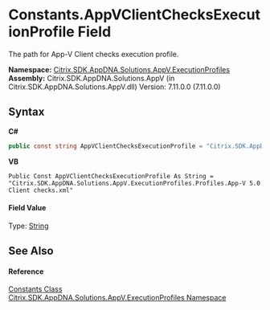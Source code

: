 # Constants.AppVClientChecksExecutionProfile Field
 

The path for App-V Client checks execution profile.

**Namespace:**&nbsp;<a href="1b1978a4-9a07-5603-1f1a-feb80ea045f9">Citrix.SDK.AppDNA.Solutions.AppV.ExecutionProfiles</a><br />**Assembly:**&nbsp;Citrix.SDK.AppDNA.Solutions.AppV (in Citrix.SDK.AppDNA.Solutions.AppV.dll) Version: 7.11.0.0 (7.11.0.0)

## Syntax

**C#**
```csharp
public const string AppVClientChecksExecutionProfile = "Citrix.SDK.AppDNA.Solutions.AppV.ExecutionProfiles.Profiles.App-V 5.0 Client checks.xml"
```

**VB**
```vbnet
Public Const AppVClientChecksExecutionProfile As String = "Citrix.SDK.AppDNA.Solutions.AppV.ExecutionProfiles.Profiles.App-V 5.0 Client checks.xml"
```


#### Field Value
Type: <a href="http://msdn2.microsoft.com/en-us/library/s1wwdcbf" target="_blank">String</a>

## See Also


#### Reference
<a href="288db640-7ec0-c011-cdcf-a6545dea5489">Constants Class</a><br /><a href="1b1978a4-9a07-5603-1f1a-feb80ea045f9">Citrix.SDK.AppDNA.Solutions.AppV.ExecutionProfiles Namespace</a><br />